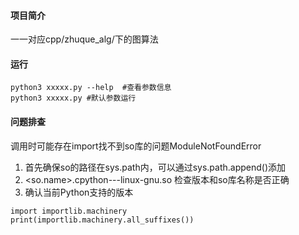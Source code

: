 #### 项目简介
一一对应cpp/zhuque_alg/下的图算法
#### 运行
```
python3 xxxxx.py --help  #查看参数信息
python3 xxxxx.py #默认参数运行
```
#### 问题排查
调用时可能存在import找不到so库的问题ModuleNotFoundError

1. 首先确保so的路径在sys.path内，可以通过sys.path.append()添加
2. <so.name>.cpython-<python-version>-<cpu-platform>-linux-gnu.so 检查版本和so库名称是否正确
3. 确认当前Python支持的版本
```
import importlib.machinery
print(importlib.machinery.all_suffixes())
```
